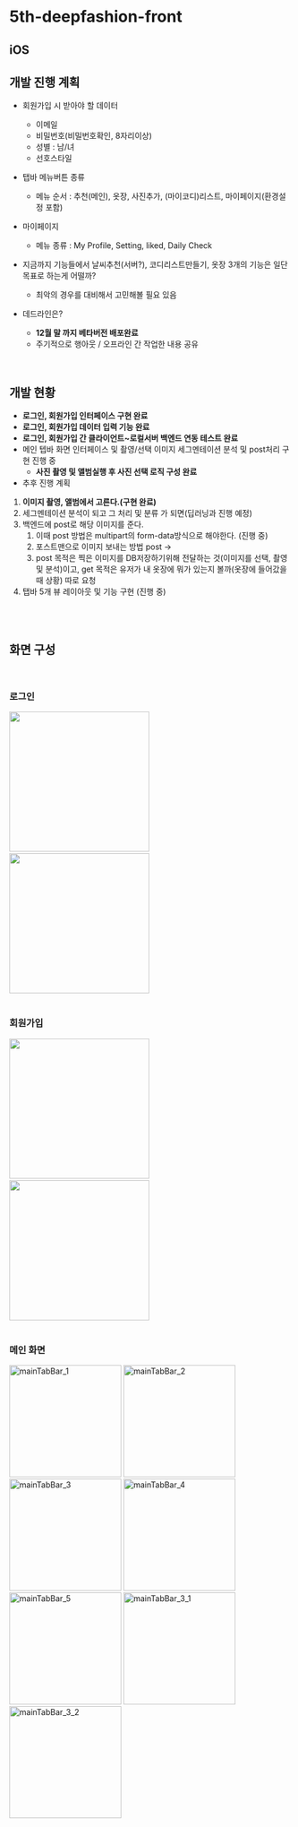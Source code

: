 <br>

<br>



# 5th-deepfashion-front

## iOS

## 개발 진행 계획 
- 회원가입 시 받아야 할 데이터
    - 이메일
    - 비밀번호(비밀번호확인, 8자리이상)
    - 성별 : 남/녀
    - 선호스타일

- 탭바 메뉴버튼 종류 
    - 메뉴 순서 : 추천(메인), 옷장, 사진추가, (마이코디)리스트,  마이페이지(환경설정 포함)
- 마이페이지 
    - 메뉴 종류 : My Profile, Setting, liked, Daily Check
- 지금까지 기능들에서 날씨추천(서버?), 코디리스트만들기, 옷장 3개의 기능은 일단 목표로 하는게 어떨까?
    - 최악의 경우를 대비해서 고민해볼 필요 있음
- 데드라인은? 
    - **12월 말 까지 베타버전 배포완료**
    - 주기적으로 행아웃 / 오프라인 간 작업한 내용 공유



<br>




## 개발 현황 
- **로그인, 회원가입 인터페이스 구현 완료**
- **로그인, 회원가입 데이터 입력 기능 완료**
- **로그인, 회원가입 간 클라이언트~로컬서버 백엔드 연동 테스트 완료**
- 메인 텝바 화면 인터페이스 및 촬영/선택 이미지 세그멘테이션 분석 및 post처리 구현 진행 중
  - **사진 촬영 및 앨범실행 후 사진 선택 로직 구성 완료**
- 추후 진행 계획
1. **이미지 촬영, 앨범에서 고른다.(구현 완료)**
2. 세그멘테이션 분석이 되고 그 처리 및 분류 가 되면(딥러닝과 진행 예정)
3. 백엔드에 post로 해당 이미지를 준다.
    1. 이때 post 방법은 multipart의 form-data방식으로 해야한다. (진행 중)
    2. 포스트맨으로 이미지 보내는 방법 post -> 
    3. post 목적은 찍은 이미지를 DB저장하기위해 전달하는 것(이미지를 선택, 촬영 및 분석)이고, get 목적은 유저가 내 옷장에 뭐가 있는지 볼까(옷장에 들어갔을 때 상황) 따로 요청
4. 탭바 5개 뷰 레이아웃 및 기능 구현 (진행 중)





<br>

<br>



## 화면 구성 

<br>



### 로그인 


<div>
<img width="250" src="https://user-images.githubusercontent.com/4410021/68251803-3770eb00-0067-11ea-90c1-42aaff71efa9.png"> &nbsp;
<img width="250" src="https://user-images.githubusercontent.com/4410021/68251807-3c359f00-0067-11ea-9e74-2e24ce529f60.png">
</div>

<br>

### 회원가입

<div>
<img width="250" src="https://user-images.githubusercontent.com/4410021/68251810-3dff6280-0067-11ea-941e-0ab7e4d82585.png"> &nbsp;
<img width="250" src="https://user-images.githubusercontent.com/4410021/68251814-3fc92600-0067-11ea-83bd-eba3669e8e93.png">
</div>
<br>



### 메인 화면

<div>
  <img width=200 alt="mainTabBar_1" src="https://user-images.githubusercontent.com/4410021/70866617-2a70e100-1faf-11ea-9a83-a55358359f23.png">
<img width=200 alt="mainTabBar_2" src="https://user-images.githubusercontent.com/4410021/70866616-29d84a80-1faf-11ea-8a86-1273b5932154.png">
<img width=200 alt="mainTabBar_3" src="https://user-images.githubusercontent.com/4410021/70866615-29d84a80-1faf-11ea-9ab2-8ef13c369c80.png">
<img width=200 alt="mainTabBar_4" src="https://user-images.githubusercontent.com/4410021/70866614-29d84a80-1faf-11ea-9d86-cc4de8b0bf6a.png">
<img width=200 alt="mainTabBar_5" src="https://user-images.githubusercontent.com/4410021/70866613-293fb400-1faf-11ea-8823-9f4996e53e6f.png">
<img width=200 alt="mainTabBar_3_1" src="https://user-images.githubusercontent.com/4410021/70866612-28a71d80-1faf-11ea-9122-9043cbe395b2.png">
<img width=200 alt="mainTabBar_3_2" src="https://user-images.githubusercontent.com/4410021/70866611-28a71d80-1faf-11ea-9a47-ba382caae320.png">
</div>

<br>

<br>